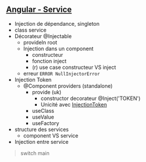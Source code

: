 ## [Angular - Service](https://angular.io/guide/architecture-services)
- Injection de dépendance, singleton
- class service
- Décorateur @Injectable
    - provideIn root
    - Injection dans un component
        - constructeur
        - fonction inject
        - (r) use case constructeur VS inject
    - erreur `ERROR NullInjectorError`
- Injection Token
    - @Component providers (standalone)
        - provide (uk)
            - constructor decorateur @Inject('TOKEN')
            - Unicité avec [InjectionToken](https://angular.io/api/core/InjectionToken)
        - useClass
        - useValue
        - useFactory
- structure des services
    - component VS service
- Injection entre service

> switch main

